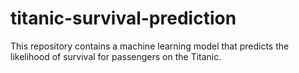 # titanic-survival-prediction
This repository contains a machine learning model that predicts the likelihood of survival for passengers on the Titanic.
